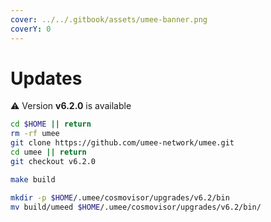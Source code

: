 ```yaml
---
cover: ../../.gitbook/assets/umee-banner.png
coverY: 0
---
```


# Updates

⚠️ Version **v6.2.0** is available

```bash
cd $HOME || return
rm -rf umee
git clone https://github.com/umee-network/umee.git
cd umee || return
git checkout v6.2.0

make build

mkdir -p $HOME/.umee/cosmovisor/upgrades/v6.2/bin
mv build/umeed $HOME/.umee/cosmovisor/upgrades/v6.2/bin/
```
